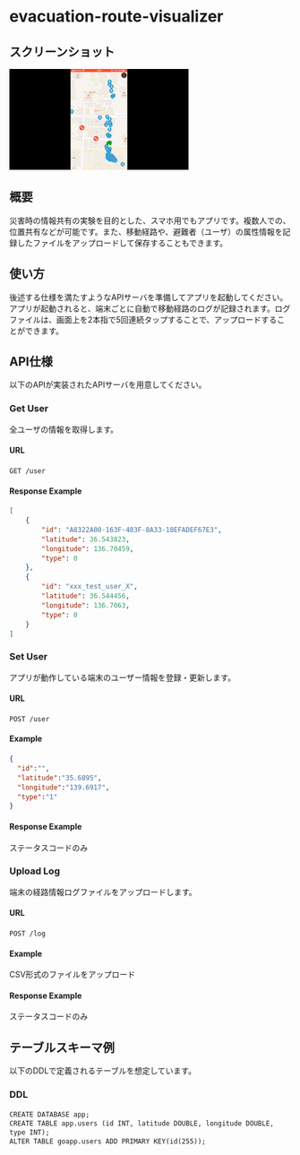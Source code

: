 # evacuation-route-visualizer

## スクリーンショット
![](./image/ss1.gif)

## 概要
災害時の情報共有の実験を目的とした、スマホ用でもアプリです。複数人での、位置共有などが可能です。また、移動経路や、避難者（ユーザ）の属性情報を記録したファイルをアップロードして保存することもできます。

## 使い方
後述する仕様を満たすようなAPIサーバを準備してアプリを起動してください。アプリが起動されると、端末ごとに自動で移動経路のログが記録されます。ログファイルは、画面上を2本指で5回連続タップすることで、アップロードすることができます。

## API仕様
以下のAPIが実装されたAPIサーバを用意してください。
### Get User
全ユーザの情報を取得します。
#### URL
`GET /user`
#### Response Example
```json
[
    {
        "id": "A8322A00-163F-403F-8A33-18EFADEF67E3",
        "latitude": 36.543823,
        "longitude": 136.70459,
        "type": 0
    },
    {
        "id": "xxx_test_user_X",
        "latitude": 36.544456,
        "longitude": 136.7063,
        "type": 0
    }
]
```

### Set User
アプリが動作している端末のユーザー情報を登録・更新します。
#### URL
`POST /user`
#### Example
```json
{
  "id":"",
  "latitude":"35.6895",
  "longitude":"139.6917",
  "type":"1"  
}
```
#### Response Example
ステータスコードのみ

### Upload Log
端末の経路情報ログファイルをアップロードします。
#### URL
`POST /log`
#### Example
CSV形式のファイルをアップロード
#### Response Example
ステータスコードのみ

## テーブルスキーマ例
以下のDDLで定義されるテーブルを想定しています。
### DDL
```
CREATE DATABASE app;
CREATE TABLE app.users (id INT, latitude DOUBLE, longitude DOUBLE, type INT);
ALTER TABLE goapp.users ADD PRIMARY KEY(id(255));
```